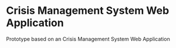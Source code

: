 # Crisis Management System Web Application
Prototype based on an Crisis Management System Web Application
